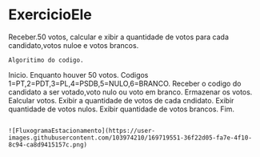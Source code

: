 # ExercicioEle
Receber.50 votos, calcular e xibir a quantidade de votos para cada candidato,votos nuloe e votos brancos.
```
Algoritimo do codigo.
```
Inicio.
Enquanto houver 50 votos.
Codigos 1=PT,2=PDT,3=PL,4=PSDB,5=NULO,6=BRANCO.
Receber o codigo do candidato a ser votado,voto nulo ou voto em branco.
Ermazenar os votos.
Ealcular votos.
Exibir a quantidade de votos de cada cndidato.
Exibir quantidade de votos nulos.
Exibir quantidade de votos brancos.
Fim.
```

![FluxogramaEstacionamento](https://user-images.githubusercontent.com/103974210/169719551-36f22d05-fa7e-4f10-8c94-ca8d9415157c.png)
